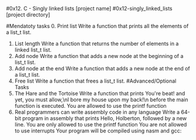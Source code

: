 #0x12. C - Singly linked lists [project name]
#0x12-singly_linked_lists [project directory]

#Mendatoty tasks
0. Print list
Write a function that prints all the elements of a list_t list.
1. List length
Write a function that returns the number of elements in a linked list_t list.
2. Add node
Write a function that adds a new node at the beginning of a list_t list.
3. Add node at the end
Write a function that adds a new node at the end of a list_t list.
4. Free list
Write a function that frees a list_t list.
#Advanced/Optional Tasks
5. The Hare and the Tortoise
Write a function that prints You're beat! and yet, you must allow,\nI bore my house upon my back!\n before the main function is executed.
You are allowed to use the printf function
6. Real programmers can write assembly code in any language
Write a 64-bit program in assembly that prints Hello, Holberton, followed by a new line.
You are only allowed to use the printf function
You are not allowed to use interrupts
Your program will be compiled using nasm and gcc:
